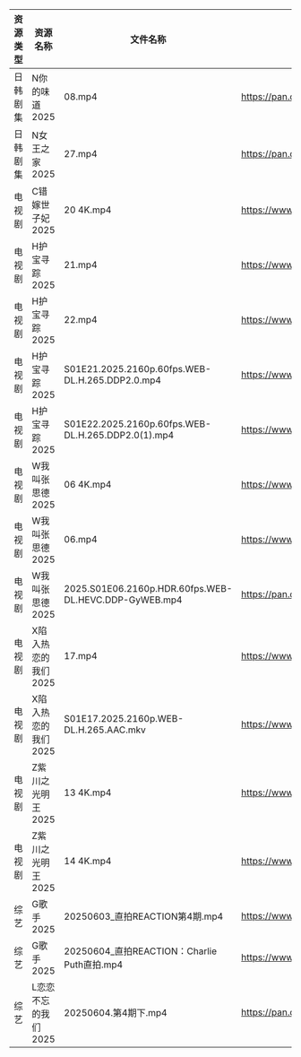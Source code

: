 | 资源类型 | 资源名称         | 文件名称                                                  | 分享链接                                 | 更新时间                |
| ---- | ------------ | ----------------------------------------------------- | ------------------------------------ | ------------------- |
| 日韩剧集 | N你的味道2025    | 08.mp4                                                | https://pan.quark.cn/s/bf7c3999e2a7  | 2025-06-04 10:24:18 |
| 日韩剧集 | N女王之家2025    | 27.mp4                                                | https://pan.quark.cn/s/a85463f38f49  | 2025-06-04 16:24:16 |
| 电视剧  | C错嫁世子妃2025   | 20 4K.mp4                                             | https://www.alipan.com/s/fsFbunEy7wg | 2025-06-04 19:05:18 |
| 电视剧  | H护宝寻踪2025    | 21.mp4                                                | https://www.alipan.com/s/YPtSxQ39eiG | 2025-06-04 21:05:23 |
| 电视剧  | H护宝寻踪2025    | 22.mp4                                                | https://www.alipan.com/s/YPtSxQ39eiG | 2025-06-04 21:05:23 |
| 电视剧  | H护宝寻踪2025    | S01E21.2025.2160p.60fps.WEB-DL.H.265.DDP2.0.mp4       | https://www.alipan.com/s/YPtSxQ39eiG | 2025-06-04 21:05:22 |
| 电视剧  | H护宝寻踪2025    | S01E22.2025.2160p.60fps.WEB-DL.H.265.DDP2.0(1).mp4    | https://www.alipan.com/s/YPtSxQ39eiG | 2025-06-04 21:05:22 |
| 电视剧  | W我叫张思德2025   | 06 4K.mp4                                             | https://www.alipan.com/s/K6gKsP3dQ5J | 2025-06-04 10:05:48 |
| 电视剧  | W我叫张思德2025   | 06.mp4                                                | https://www.alipan.com/s/K6gKsP3dQ5J | 2025-06-04 10:05:47 |
| 电视剧  | W我叫张思德2025   | 2025.S01E06.2160p.HDR.60fps.WEB-DL.HEVC.DDP-GyWEB.mp4 | https://pan.quark.cn/s/7094d1f0b265  | 2025-06-04 10:26:24 |
| 电视剧  | X陷入热恋的我们2025 | 17.mp4                                                | https://www.alipan.com/s/tXqE3saLfdb | 2025-06-04 21:06:00 |
| 电视剧  | X陷入热恋的我们2025 | S01E17.2025.2160p.WEB-DL.H.265.AAC.mkv                | https://www.alipan.com/s/tXqE3saLfdb | 2025-06-04 21:05:59 |
| 电视剧  | Z紫川之光明王2025  | 13 4K.mp4                                             | https://www.alipan.com/s/5oMJsnAqqi3 | 2025-06-04 21:06:10 |
| 电视剧  | Z紫川之光明王2025  | 14 4K.mp4                                             | https://www.alipan.com/s/5oMJsnAqqi3 | 2025-06-04 21:06:10 |
| 综艺   | G歌手2025      | 20250603_直拍REACTION第4期.mp4                            | https://www.alipan.com/s/BnAVvcGrxme | 2025-06-04 19:06:20 |
| 综艺   | G歌手2025      | 20250604_直拍REACTION：Charlie Puth直拍.mp4                | https://www.alipan.com/s/BnAVvcGrxme | 2025-06-04 19:06:20 |
| 综艺   | L恋恋不忘的我们2025 | 20250604.第4期下.mp4                                     | https://pan.quark.cn/s/d6117c189f5a  | 2025-06-04 21:29:47 |

